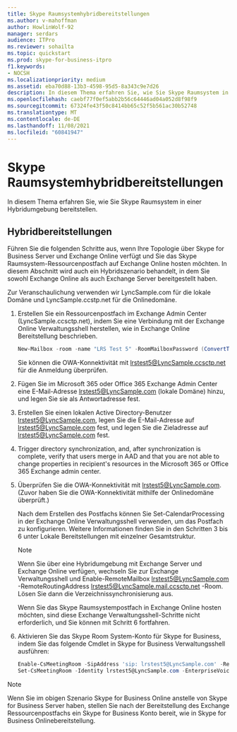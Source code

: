 ```yaml
---
title: Skype Raumsystemhybridbereitstellungen
ms.author: v-mahoffman
author: HowlinWolf-92
manager: serdars
audience: ITPro
ms.reviewer: sohailta
ms.topic: quickstart
ms.prod: skype-for-business-itpro
f1.keywords:
- NOCSH
ms.localizationpriority: medium
ms.assetid: eba70d88-13b3-4598-95d5-8a343c9e7d26
description: In diesem Thema erfahren Sie, wie Sie Skype Raumsystem in einer Hybridumgebung bereitstellen.
ms.openlocfilehash: caebf77f0ef5abb2b56c64446ad04a052d8f98f9
ms.sourcegitcommit: 67324fe43f50c8414bb65c52f5b561ac30b52748
ms.translationtype: MT
ms.contentlocale: de-DE
ms.lasthandoff: 11/08/2021
ms.locfileid: "60841947"
---
```

# <a name="skype-room-system-hybrid-deployments"></a>Skype Raumsystemhybridbereitstellungen

In diesem Thema erfahren Sie, wie Sie Skype Raumsystem in einer Hybridumgebung bereitstellen.
  
## <a name="hybrid-deployments"></a>Hybridbereitstellungen

Führen Sie die folgenden Schritte aus, wenn Ihre Topologie über Skype for Business Server und Exchange Online verfügt und Sie das Skype Raumsystem-Ressourcenpostfach auf Exchange Online hosten möchten. In diesem Abschnitt wird auch ein Hybridszenario behandelt, in dem Sie sowohl Exchange Online als auch Exchange Server bereitgestellt haben.
  
Zur Veranschaulichung verwenden wir LyncSample.com für die lokale Domäne und LyncSample.ccstp.net für die Onlinedomäne.
  
1. Erstellen Sie ein Ressourcenpostfach im Exchange Admin Center (LyncSample.ccsctp.net), indem Sie eine Verbindung mit der Exchange Online Verwaltungsshell herstellen, wie in Exchange Online Bereitstellung beschrieben.
    
   ```powershell
   New-Mailbox -room -name "LRS Test 5" -RoomMailboxPassword (ConvertTo-SecureString <password> -AsPlainText -Force) -EnableRoomMailboxAccount $true 
   ```

    Sie können die OWA-Konnektivität mit lrstest5@LyncSample.ccsctp.net für die Anmeldung überprüfen.
    
2. Fügen Sie im Microsoft 365 oder Office 365 Exchange Admin Center eine E-Mail-Adresse lrstest5@LyncSample.com (lokale Domäne) hinzu, und legen Sie sie als Antwortadresse fest.
    
3. Erstellen Sie einen lokalen Active Directory-Benutzer lrstest5@LyncSample.com, legen Sie die E-Mail-Adresse auf lrstest5@LyncSample.com fest, und legen Sie die Zieladresse auf lrstest5@LyncSample.com fest.
    
4. Trigger directory synchronization, and, after synchronization is complete, verify that users merge in AAD and that you are not able to change properties in recipient's resources in the Microsoft 365 or Office 365 Exchange admin center.
    
5. Überprüfen Sie die OWA-Konnektivität mit lrstest5@LyncSample.com. (Zuvor haben Sie die OWA-Konnektivität mithilfe der Onlinedomäne überprüft.)
    
    Nach dem Erstellen des Postfachs können Sie Set-CalendarProcessing in der Exchange Online Verwaltungsshell verwenden, um das Postfach zu konfigurieren. Weitere Informationen finden Sie in den Schritten 3 bis 6 unter Lokale Bereitstellungen mit einzelner Gesamtstruktur.
    
   > [!NOTE]
   > Wenn Sie über eine Hybridumgebung mit Exchange Server und Exchange Online verfügen, wechseln Sie zur Exchange Verwaltungsshell und Enable-RemoteMailbox lrstest5@LyncSample.com -RemoteRoutingAddress lrstest5@LyncSample.mail.ccsctp.net -Room. Lösen Sie dann die Verzeichnissynchronisierung aus. 
  
    Wenn Sie das Skype Raumsystempostfach in Exchange Online hosten möchten, sind diese Exchange Verwaltungsshell-Schritte nicht erforderlich, und Sie können mit Schritt 6 fortfahren.
    
6. Aktivieren Sie das Skype Room System-Konto für Skype for Business, indem Sie das folgende Cmdlet in Skype for Business Verwaltungsshell ausführen:
    
   ```powershell
   Enable-CsMeetingRoom -SipAddress 'sip: lrstest5@LyncSample.com' -RegistrarPool pool1.child.corp.LyncSample.com -Identity lrstest5@LyncSample.com
   Set-CsMeetingRoom -Identity lrstest5@LyncSample.com -EnterpriseVoiceEnabled $true
   ```

> [!NOTE]
> Wenn Sie im obigen Szenario Skype for Business Online anstelle von Skype for Business Server haben, stellen Sie nach der Bereitstellung des Exchange Ressourcenpostfachs ein Skype for Business Konto bereit, wie in Skype for Business Onlinebereitstellung. 
  

